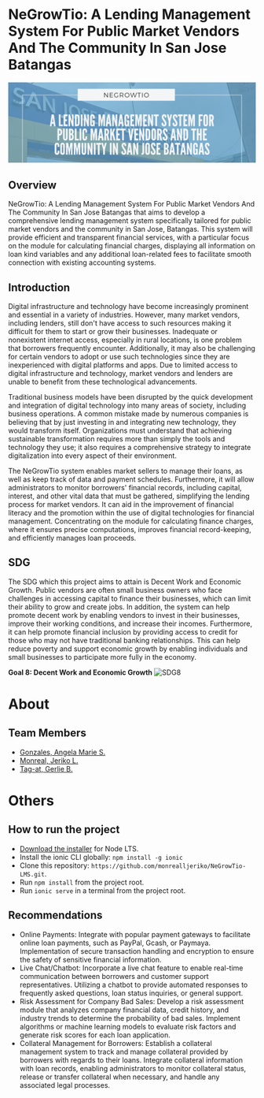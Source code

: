 # NeGrowTio: A Lending Management System For Public Market Vendors And The Community In San Jose Batangas
![ngt-header-img](./src/assets/images/ngt-header-img.png)


## Overview
NeGrowTio: A Lending Management System For Public Market Vendors And The Community In San Jose Batangas that aims to develop a comprehensive lending management system specifically tailored for public market vendors and the community in San Jose, Batangas. This system will provide efficient and transparent financial services, with a particular focus on the module for calculating financial charges, displaying all information on loan kind variables and any additional loan-related fees to facilitate smooth connection with existing accounting systems.

## Introduction
  Digital infrastructure and technology have become increasingly prominent and essential in a variety of industries. However, many market vendors, including lenders, still don't have access to such resources making it difficult for them to start or grow their businesses. Inadequate or nonexistent internet access, especially in rural locations, is one problem that borrowers frequently encounter. Additionally, it may also be challenging for certain vendors to adopt or use such technologies since they are inexperienced with digital platforms and apps. Due to limited access to digital infrastructure and technology, market vendors and lenders are unable to benefit from these technological advancements.
  
  Traditional business models have been disrupted by the quick development and integration of digital technology into many areas of society, including business operations. A common mistake made by numerous companies is believing that by just investing in and integrating new technology, they would transform itself. Organizations must understand that achieving sustainable transformation requires more than simply the tools and technology they use; it also requires a comprehensive strategy to integrate digitalization into every aspect of their environment. 

  The NeGrowTio system enables market sellers to manage their loans, as well as keep track of data and payment schedules. Furthermore, it will allow administrators to monitor borrowers' financial records, including capital, interest, and other vital data that must be gathered, simplifying the lending process for market vendors. It can aid in the improvement of financial literacy and the promotion within the use of digital technologies for financial management. Concentrating on the module for calculating finance charges, where it ensures precise computations, improves financial record-keeping, and efficiently manages loan proceeds. 

## SDG
  The SDG which this project aims to attain is Decent Work and Economic Growth. Public vendors are often small business owners who face challenges in accessing capital to finance their businesses, which can limit their ability to grow and create jobs. In addition, the system can help promote decent work by enabling vendors to invest in their businesses, improve their working conditions, and increase their incomes. Furthermore, it can help promote financial inclusion by providing access to credit for those who may not have traditional banking relationships. This can help reduce poverty and support economic growth by enabling individuals and small businesses to participate more fully in the economy.

**Goal 8: Decent Work and Economic Growth**
![SDG8](https://github.com/monrealljeriko/NeGrowTio-LMS/assets/137249168/560b8703-32a6-4839-8045-a037fe12fa5d)

# About
## Team Members
* [Gonzales, Angela Marie S.](https://github.com/angelagonzalesss20)
* [Monreal, Jeriko L.](https://github.com/monrealljeriko)
* [Tag-at, Gerlie B.](https://github.com/Gerlie33)

# Others
## How to run the project
* [Download the installer](https://nodejs.org/) for Node LTS.
* Install the ionic CLI globally: `npm install -g ionic`
* Clone this repository: `https://github.com/monrealljeriko/NeGrowTio-LMS.git`.
* Run `npm install` from the project root.
* Run `ionic serve` in a terminal from the project root.

## Recommendations 
* Online Payments: Integrate with popular payment gateways to facilitate online loan payments, such as PayPal, Gcash, or Paymaya. Implementation of secure transaction handling and encryption to ensure the safety of sensitive financial information.
* Live Chat/Chatbot: Incorporate a live chat feature to enable real-time communication between borrowers and customer support representatives. Utilizing a chatbot to provide automated responses to frequently asked questions, loan status inquiries, or general support.
* Risk Assessment for Company Bad Sales: Develop a risk assessment module that analyzes company financial data, credit history, and industry trends to determine the probability of bad sales. Implement algorithms or machine learning models to evaluate risk factors and generate risk scores for each loan application. 
* Collateral Management for Borrowers: Establish a collateral management system to track and manage collateral provided by borrowers with regards to their loans. Integrate collateral information with loan records, enabling administrators to monitor collateral status, release or transfer collateral when necessary, and handle any associated legal processes.
